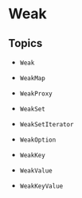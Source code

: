 # Weak

## Topics

- ``Weak``

- ``WeakMap``

- ``WeakProxy``

- ``WeakSet``

- ``WeakSetIterator``

- ``WeakOption``

- ``WeakKey``

- ``WeakValue``

- ``WeakKeyValue``
